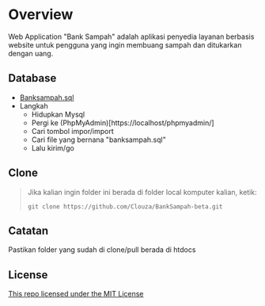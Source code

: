 # Overview
Web Application "Bank Sampah" adalah aplikasi penyedia layanan berbasis website untuk pengguna yang ingin membuang sampah dan ditukarkan dengan uang.

## Database
- [Banksampah.sql](https://github.com/Clouza/BankSampah-beta/blob/master/banksampah.sql)
- Langkah
	- Hidupkan Mysql
	- Pergi ke (PhpMyAdmin)[https://localhost/phpmyadmin/]
	- Cari tombol impor/import
	- Cari file yang bernana "banksampah.sql"
	- Lalu kirim/go

## Clone

> Jika kalian ingin folder ini berada di folder local komputer kalian, ketik: 
> 
> ` git clone https://github.com/Clouza/BankSampah-beta.git ` 

Catatan
-----------
Pastikan folder yang sudah di clone/pull berada di htdocs

License
----------
[This repo licensed under the MIT License](https://choosealicense.com/licenses/mit/)
